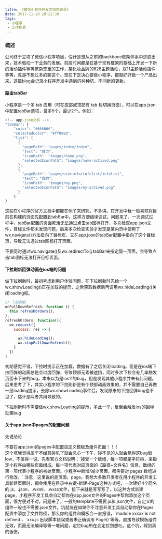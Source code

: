 ```yaml
---
title: 《微信小程序开发之踩坑记录》
date: 2017-11-20 20:22:30
tags:
 - 小程序
 - 工作积累
---
```


### 概述
公司终于立项了微信小程序项目，估计是想从之前的backbone框架体系中逃脱出来，技术驱动一下业务的发展。前段时间都是在基于现有框架的基础上开发一下新的活动插件等等繁杂笨重的工作，某化妆品牌的828主题活动，双11主题活动插件等等，真是不想过多的聊这个。现在下定决心要做小程序，那就好好做一个产品出来。这篇blog会记录小程序开发中遇到的种种坑，不间断的更新。

#### 路由tabBar
小程序是一个多 tab 应用（可在底部或顶部有 tab 栏切换页面），可以在app.json中配置tabBar选项，最多5个，最少2个。例如：
```javascript
<!-- app.json文件 -->
"tabBar": {
    "color": "#666666",
    "selectedColor": "#ff0000",
    "list": [
      {
        "pagePath": "pages/index/index",
        "text": "首页",
        "iconPath": "images/home.png",
        "selectedIconPath": "images/home-actived.png"
      },
      {
        "pagePath": "pages/userinfo/infolist/infolist",
        "text": "我的",
        "iconPath": "images/my.png",
        "selectedIconPath": "images/my-actived.png"
      }
    ]
}
```
这些在小程序的官方文档中都能在例子来研究，不多讲。在开发中我一般喜欢将目前在构建的页面先配置到tabBar中，这样方便编译调试，问题来了，一次调试过程中，tabBar配置的页面死活无法通过点击tab图标打开，多次检查app.json文件，目标文件都未发现问题。后来多次检查实验才发现是某内页中使用了wx.navigate()方法指向了目标页，又在app.josn的tabBar配置中指向了这个目标页，导致无法通过tab图标打开页面。
<div class="tip">不要同时通过wx.navigate()及wx.redirectTo与tabBar来指定同一页面，会导致点击tab图标无法打开目标页面。</div>

#### 下拉刷新回弹动画在ios端的问题
做下拉刷新时，最初考虑到用户体验问题，在下拉刷新时先给一个wx.showLoading()正在加载的提示，之后获取数据后再调用wx.hideLoading()关闭loading框。
```javascript
// 下拉刷新
onPullDownRefresh: function () {
  this.refreshOrders();
},
refreshOrders: function(){
  wx.request({
    success: res => {
      ...
      wx.hideLoading();
      wx.stopPullDownRefresh();
    }  
  })
}
```
初期感觉不错，下拉时提示正在加载，数据有了之后关闭loading。但是在ios端下拉回弹的动画总是会过度回弹，导致顶部元素被遮挡，同时多次下拉会有几率触发页面卡下来的bug，本来以为是ios11的bug，但是发现其他小程序并未有此问题。后来思考了下，其实小程序的下拉刷新是有个顶部动画效果的，并不需要自己再做一层loading提示，去除wx.showLoading事件后，发现原来的下拉回弹bug也不见了，估计是两者共用导致的。
<div class="tip">下拉刷新时不需要做wx.showLoading的提示，多此一举，反倒会触发ios的回弹动画bug</div>

#### 关于app.json中pages的配置问题
先说结论
<div class="tip">不要在app.json的pages中配置自定义模板及组件页面！！！</div>
这个坑我觉得属于不经意碰见了就会恶心一下午，碰不见的人就会觉得这bug很low，不值得一说。先看官方文档说明：`接受一个数组，每一项都是字符串，来指定小程序由哪些页面组成。每一项代表对应页面的【路径+文件名】信息，数组的第一项代表小程序的初始页面。小程序中新增/减少页面，都需要对 pages 数组进行修改。`
注意，这里说的是页面，page。我想大多数开发者在用小程序的开发工具新建页面时，都会使用在目录中右键-新建-Page这种方式吧，一次建好4个同名的.js、.json、.wxml、.wxss文件，接下来就是写写写了，以这种方式新建page，小程序开发工具会自动帮你在app.json文件的Pages中帮你添加这个页面，很方便对不对。问题来了，一般的template不需要.js和.json文件，自定义的组件一般也不需要.json文件，坑就坑在如果你不注意开发工具自动帮你在Pages配置中添加了文件路径，那么你的组件和模板会一直报错，`module xxxxx is not defined`、`xxx.js 出现脚本错误或者未正确调用 Page()`等等，直接导致模板组件无效，页面无法编译等等一堆问题，定位bug所在会定位到想吐。这个坑，踩到真的很伤。

